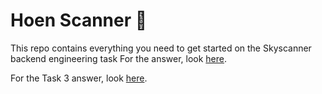 # Hoen Scanner :shell:
This repo contains everything you need to get started on the Skyscanner backend engineering task
For the answer, look [here](https://github.com/vagabond-systems/hoen-scanner-model-answer).

For the Task 3 answer, look [here](https://github.com/vagabond-systems/flightscry/tree/flow).
